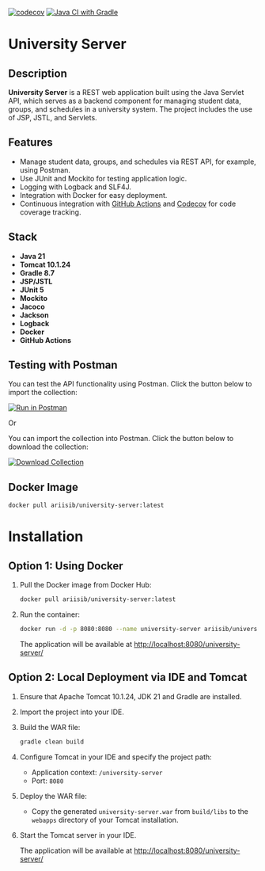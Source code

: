 [![codecov](https://codecov.io/gh/ariiSib/university-server/branch/dev/graph/badge.svg)](https://codecov.io/gh/ariiSib/university-server)
[![Java CI with Gradle](https://github.com/AriiSib/university-server/actions/workflows/gradle.yml/badge.svg?branch=dev)](https://github.com/AriiSib/university-server/actions/workflows/gradle.yml)

# University Server

## Description

**University Server** is a REST web application built using the Java Servlet API, which serves as a backend component
for managing student data, groups, and schedules in a university system. The project includes the use of JSP, JSTL, and
Servlets.

## Features

- Manage student data, groups, and schedules via REST API, for example, using Postman.
- Use JUnit and Mockito for testing application logic.
- Logging with Logback and SLF4J.
- Integration with Docker for easy deployment.
- Continuous integration with [GitHub Actions](https://github.com/AriiSib/university-server/actions)
  and [Codecov](https://app.codecov.io/gh/ariiSib/university-server) for code coverage tracking.

## Stack

- **Java 21**
- **Tomcat 10.1.24**
- **Gradle 8.7**
- **JSP/JSTL**
- **JUnit 5**
- **Mockito**
- **Jacoco**
- **Jackson**
- **Logback**
- **Docker**
- **GitHub Actions**

## Testing with Postman

You can test the API functionality using Postman. Click the button below to import the collection:

[![Run in Postman](https://run.pstmn.io/button.svg)](https://god.gw.postman.com/run-collection/35343974-fc36830f-0e1a-4336-aafa-d22ed0b37080?action=collection%2Ffork&source=rip_markdown&collection-url=entityId%3D35343974-fc36830f-0e1a-4336-aafa-d22ed0b37080%26entityType%3Dcollection%26workspaceId%3D27ed7783-1773-466a-9f35-f723637494d0)

Or

You can import the collection into Postman. Click the button below to download the collection:

[![Download Collection](https://img.shields.io/badge/Download_Collection-JSON-blue)](https://github.com/AriiSib/university-server/blob/dev/University%20REST%20Application.postman_collection.json)

## Docker Image

`docker pull ariisib/university-server:latest`

# Installation

## Option 1: Using Docker

1. Pull the Docker image from Docker Hub:
    ```sh
    docker pull ariisib/university-server:latest
    ```

2. Run the container:
    ```sh
    docker run -d -p 8080:8080 --name university-server ariisib/university-server:latest
    ```

   The application will be available
   at [http://localhost:8080/university-server/](http://localhost:8080/university-server/)

## Option 2: Local Deployment via IDE and Tomcat

1. Ensure that Apache Tomcat 10.1.24, JDK 21 and Gradle are installed.

2. Import the project into your IDE.

3. Build the WAR file:
    ```sh
    gradle clean build
    ```

4. Configure Tomcat in your IDE and specify the project path:
    - Application context: `/university-server`
    - Port: `8080`

5. Deploy the WAR file:
    - Copy the generated `university-server.war` from `build/libs` to the `webapps` directory of your Tomcat
      installation.

6. Start the Tomcat server in your IDE.

   The application will be available
   at [http://localhost:8080/university-server/](http://localhost:8080/university-server/)